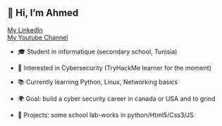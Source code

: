 ## 👋 Hi, I’m Ahmed
[My LinkedIn](www.linkedin.com/in/ahmd07)
<br>
[My Youtube Channel](https://www.youtube.com/channel/UCK2Xn9HGCtFKx1GxI9db1jw)


<!--
**womp07/womp07** is a ✨ _special_ ✨ repository because its `README.md` (this file) appears on your GitHub profile.

Here are some ideas to get you started:
-->

- 🎓 Student in informatique (secondary school, Tunisia)

- 🔐 Interested in Cybersecurity (TryHackMe learner for the moment)

- 📚 Currently learning Python, Linux, Networking basics

- 🌍 Goal: build a cyber security career in canada or USA and to grind

- 🚀 Projects: some school  lab-works in python/Html5/Css3/JS

